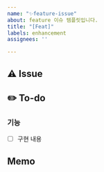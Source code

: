 ```yaml
---
name: "✨feature-issue"
about: feature 이슈 템플릿입니다.
title: "[Feat]"
labels: enhancement
assignees: ''

---
```


## ⚠️ Issue


## ✏️ To-do
### 기능
- [ ] 구현 내용

## Memo

